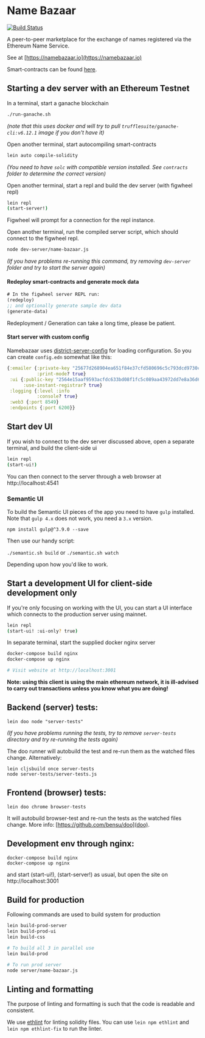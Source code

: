 # Name Bazaar

[![Build Status](https://travis-ci.org/district0x/name-bazaar.svg?branch=master)](https://travis-ci.org/district0x/name-bazaar)

A peer-to-peer marketplace for the exchange of names registered via the Ethereum Name Service.

See at [https://namebazaar.io](https://namebazaar.io)

Smart-contracts can be found [here](https://github.com/district0x/name-bazaar/tree/master/resources/public/contracts/src).

## Starting a dev server with an Ethereum Testnet

In a terminal, start a ganache blockchain

```bash
./run-ganache.sh
```

_(note that this uses docker and will try to pull `trufflesuite/ganache-cli:v6.12.1` image if you don't have it)_

Open another terminal, start autocompiling smart-contracts

```bash
lein auto compile-solidity
```

_(You need to have `solc` with compatible version installed. See `contracts` folder to determine the
correct version)_

Open another terminal, start a repl and build the dev server (with
figwheel repl)

```bash
lein repl
(start-server!)
```

Figwheel will prompt for a connection for the repl instance.

Open another terminal, run the compiled server script, which should
connect to the figwheel repl.

```bash
node dev-server/name-bazaar.js
```
_(If you have problems re-running this command, try removing `dev-server`
folder and try to start the server again)_

#### Redeploy smart-contracts and generate mock data

```clojure
# In the figwheel server REPL run:
(redeploy)
;; and optionally generate sample dev data
(generate-data)
```

Redeployment / Generation can take a long time, please be patient.

#### Start server with custom config

Namebazaar uses [district-server-config](https://github.com/district0x/district-server-config) for loading configuration. So you can create `config.edn` somewhat like this:

```clojure
{:emailer {:private-key "25677d268904ea651f84e37cfd580696c5c793dcd9730c415bf03b96003c09e9ef8"
           :print-mode? true}
 :ui {:public-key "2564e15aaf9593acfdc633bd08f1fc5c089aa43972dd7e8a36d67825cd0154602da47d02f30e1f74e7e72c81ba5f0b3dd20d4d4f0cc6652a2e719a0e9d4c7f10943"
      :use-instant-registrar? true}
 :logging {:level :info
           :console? true}
 :web3 {:port 8549}
 :endpoints {:port 6200}}
```

## Start dev UI

If you wish to connect to the dev server discussed above, open a
separate terminal, and build the client-side ui

```bash
lein repl
(start-ui!)
```

You can then connect to the server through a web browser at http://localhost:4541

### Semantic UI

To build the Semantic UI pieces of the app you need to have `gulp` installed.
Note that `gulp 4.x` does not work, you need a `3.x` version.

`npm install gulp@^3.9.0 --save`

Then use our handy script:

`./semantic.sh build`
or
`./semantic.sh watch`

Depending upon how you'd like to work.

## Start a development UI for client-side development only

If you're only focusing on working with the UI, you can start a UI
interface which connects to the production server using mainnet.

```bash
lein repl
(start-ui! :ui-only? true)
```

In separate terminal, start the supplied docker nginx server

```bash
docker-compose build nginx
docker-compose up nginx

# Visit website at http://localhost:3001
```

**Note: using this client is using the main ethereum network, it is
ill-advised to carry out transactions unless you know what you are doing!**

## Backend (server) tests:

```
lein doo node "server-tests"
```
_(If you have problems running the tests, try to remove `server-tests` directory
and try re-running the tests again)_

The doo runner will autobuild the test and re-run them as the watched files change.
Alternatively:

```
lein cljsbuild once server-tests
node server-tests/server-tests.js
```

## Frontend (browser) tests:

```
lein doo chrome browser-tests
```

It will autobuild browser-test and re-run the tests as the watched files change.
More info: [https://github.com/bensu/doo](doo).

## Development env through nginx:

```
docker-compose build nginx
docker-compose up nginx
```

and start (start-ui!), (start-server!) as usual, but open the site on http://localhost:3001

## Build for production

Following commands are used to build system for production

```bash
lein build-prod-server
lein build-prod-ui
lein build-css

# To build all 3 in parallel use
lein build-prod

# To run prod server
node server/name-bazaar.js
```

## Linting and formatting

The purpose of linting and formatting is such that the code is readable and consistent.

We use [ethlint](https://github.com/duaraghav8/Ethlint) for linting solidity files. You
can use `lein npm ethlint` and `lein npm ethlint-fix` to run the linter.